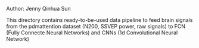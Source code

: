 Author: Jenny Qinhua Sun

This directory contains ready-to-be-used data pipeline to feed brain signals from the pdmattention dataset (N200, SSVEP power, raw signals) to FCN (Fully Connecte Neural Networks) and CNNs (1d Convolutional Neural Network)

